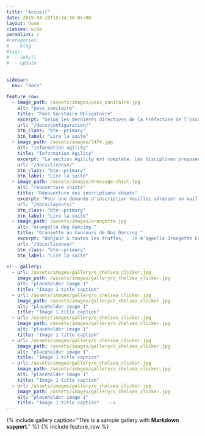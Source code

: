 ```yaml
---
title: "Accueil"
date: 2019-04-18T15:34:30-04:00
layout: home
classes: wide
permalink: /
#categories:
#  - blog
#tags:
#  - Jekyll
#  - update
 
  
sidebar:
  nav: "docs"

feature_row:
  - image_path: /assets/images/pass_sanitaire.jpg
    alt: "pass_sanitaire"
    title: "Pass Sanitaire Obligatoire"
    excerpt: "Selon les dernières directives de la Préfecture de l'Essonne et de la mairie..."
    url: "/docs/configuration/"
    btn_class: "btn--primary"
    btn_label: "Lire la suite"
  - image_path: /assets/images/3474.jpg
    alt: "information agility"
    title: "Information Agility"
    excerpt: "La section Agility est complète. Les disciplines proposées au sein du club seront..."
    url: "/docs/license/"
    btn_class: "btn--primary"
    btn_label: "Lire la suite"     
  - image_path: /assets/images/dressage-chiot.jpg
    alt: "reouverture chiots"
    title: "Réouverture des inscriptions chiots"
    excerpt: "Pour une demande d'inscription veuillez adresser un mail dans l'onglet Nous contacter..."
    url: "/docs/layouts/"
    btn_class: "btn--primary"
    btn_label: "Lire la suite"
  - image_path: /assets/images/orangette.jpg
    alt: "orangette dog dancing "
    title: "Orangette au Concours de Dog Dancing "
    excerpt: "Bonjour à toutes les truffes,   Je m’appelle Orangette Espiègle et j’ai participé..."
    url: "/docs/license/"
    btn_class: "btn--primary"
    btn_label: "Lire la suite"  
	
<!-- gallery:
  - url: /assets/images/gallery/o_chelsea_clicker.jpg
    image_path: /assets/images/gallery/o_chelsea_clicker.jpg
    alt: "placeholder image 1"
    title: "Image 1 title caption"
  - url: /assets/images/gallery/o_chelsea_clicker.jpg
    image_path: /assets/images/gallery/o_chelsea_clicker.jpg
    alt: "placeholder image 1"
    title: "Image 1 title caption"
  - url: /assets/images/gallery/o_chelsea_clicker.jpg
    image_path: /assets/images/gallery/o_chelsea_clicker.jpg
    alt: "placeholder image 1"
    title: "Image 1 title caption"
  - url: /assets/images/gallery/o_chelsea_clicker.jpg
    image_path: /assets/images/gallery/o_chelsea_clicker.jpg
    alt: "placeholder image 1"
    title: "Image 1 title caption"
  - url: /assets/images/gallery/o_chelsea_clicker.jpg
    image_path: /assets/images/gallery/o_chelsea_clicker.jpg
    alt: "placeholder image 1"
    title: "Image 1 title caption"
  - url: /assets/images/gallery/o_chelsea_clicker.jpg
    image_path: /assets/images/gallery/o_chelsea_clicker.jpg
    alt: "placeholder image 1"
    title: "Image 1 title caption"   -->  
---
```

{% include gallery caption="This is a sample gallery with **Markdown support**." %}
{% include feature_row %}

